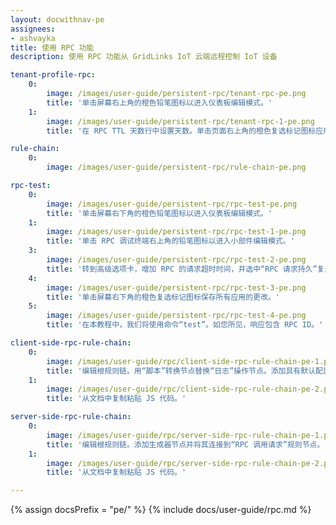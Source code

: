 ```yaml
---
layout: docwithnav-pe
assignees:
- ashvayka
title: 使用 RPC 功能
description: 使用 RPC 功能从 GridLinks IoT 云端远程控制 IoT 设备

tenant-profile-rpc:
    0:
        image: /images/user-guide/persistent-rpc/tenant-rpc-pe.png
        title: '单击屏幕右上角的橙色铅笔图标以进入仪表板编辑模式。'
    1:
        image: /images/user-guide/persistent-rpc/tenant-rpc-1-pe.png
        title: '在 RPC TTL 天数行中设置天数。单击页面右上角的橙色复选标记图标应用更改。'

rule-chain:
    0:
        image: /images/user-guide/persistent-rpc/rule-chain-pe.png

rpc-test:
    0:
        image: /images/user-guide/persistent-rpc/rpc-test-pe.png
        title: '单击屏幕右下角的橙色铅笔图标以进入仪表板编辑模式。'
    1:
        image: /images/user-guide/persistent-rpc/rpc-test-1-pe.png
        title: '单击 RPC 调试终端右上角的铅笔图标以进入小部件编辑模式。'
    3:
        image: /images/user-guide/persistent-rpc/rpc-test-2-pe.png
        title: '转到高级选项卡，增加 RPC 的请求超时时间，并选中“RPC 请求持久”复选框以启用它。单击窗口右上角的橙色复选标记图标应用更改。'
    4:
        image: /images/user-guide/persistent-rpc/rpc-test-3-pe.png
        title: '单击屏幕右下角的橙色复选标记图标保存所有应用的更改。'
    5:
        image: /images/user-guide/persistent-rpc/rpc-test-4-pe.png
        title: '在本教程中，我们将使用命令“test”。如您所见，响应包含 RPC ID。'

client-side-rpc-rule-chain:
    0:
        image: /images/user-guide/rpc/client-side-rpc-rule-chain-pe-1.png
        title: '编辑根规则链。用“脚本”转换节点替换“日志”操作节点。添加具有默认配置的“RPC 调用回复”操作节点。'
    1:
        image: /images/user-guide/rpc/client-side-rpc-rule-chain-pe-2.png
        title: '从文档中复制粘贴 JS 代码。'

server-side-rpc-rule-chain:
    0:
        image: /images/user-guide/rpc/server-side-rpc-rule-chain-pe-1.png
        title: '编辑根规则链。添加生成器节点并将其连接到“RPC 调用请求”规则节点。'
    1:
        image: /images/user-guide/rpc/server-side-rpc-rule-chain-pe-2.png
        title: '从文档中复制粘贴 JS 代码。'

---
```


{% assign docsPrefix = "pe/" %}
{% include docs/user-guide/rpc.md %}